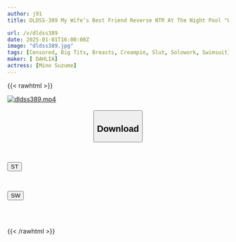 ```yaml
---
author: j91
title: DLDSS-389 My Wife’s Best Friend Reverse NTR At The Night Pool "When She Took Off Her Clothes, I Got Excited By The Sight Of Her Model-Class Bikini And I Noticed That I Had An Erection…I Couldn’t Resist The Temptation Of Her Smile And Ended Up Cheating And Cumming Inside Her Many Times." Suzume Mino

url: /v/dldss389
date: 2025-01-01T16:00:00Z
image: "dldss389.jpg"
tags: [Censored, Big Tits, Breasts, Creampie, Slut, Solowork, Swimsuit]
maker: [ DAHLIA]
actress: [Mino Suzume]
---
```



{{< rawhtml >}}

<div class="video" data-videoid="yrwLa2kYZQI1PxR">
    <a href="javascript:;">
        <img src="/v/dldss389/dldss389.jpg" width="WIDTH" height="HEIGHT" alt="dldss389.mp4" loading="lazy">
    </a>
</div>

<script type="text/javascript" src="https://j91.asia/asset/on-demand-st.js"></script>

<br>
  <link rel="stylesheet" href="https://j91.asia/asset/bs5.css">
  
  <center>
  <button class="btn btn-primary" type="button" data-bs-toggle="collapse" data-bs-target=".multi-collapse" aria-expanded="false" aria-controls="multiCollapseExample1 multiCollapseExample2"><h2>Download</h2></button></center>
</p>
<div class="row">
  <div class="col">
    <div class="collapse multi-collapse" id="multiCollapseExample1">
      <div class="card card-body">
	      	      <br>
<div class="buttons">  
<p><a href="/v/dldss389/st.html" target="_blank"><button class="btn-hover color-3"><i class="fa fa-download"></i> ST</button></a></p></div>
    </div>
  </div>
</div>
  <div class="col">
    <div class="collapse multi-collapse" id="multiCollapseExample2">
      <div class="card card-body">
	      <br>
<div class="buttons">
<p><a href="/v/dldss389/sw.html" target="_blank"><button class="btn-hover color-2"><i class="fa fa-download"></i> SW</button></a></p></div>
<br><br>
      </div>
    </div>
  </div>
</div>

{{< /rawhtml >}}